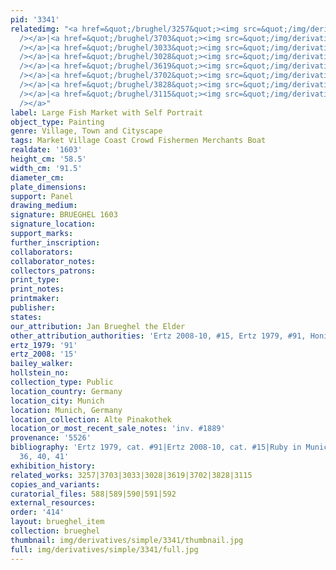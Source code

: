 ```yaml
---
pid: '3341'
relatedimg: "<a href=&quot;/brughel/3257&quot;><img src=&quot;/img/derivatives/simple/3257/thumbnail.jpg&quot;
  /></a>|<a href=&quot;/brughel/3703&quot;><img src=&quot;/img/derivatives/simple/3703/thumbnail.jpg&quot;
  /></a>|<a href=&quot;/brughel/3033&quot;><img src=&quot;/img/derivatives/simple/3033/thumbnail.jpg&quot;
  /></a>|<a href=&quot;/brughel/3028&quot;><img src=&quot;/img/derivatives/simple/3028/thumbnail.jpg&quot;
  /></a>|<a href=&quot;/brughel/3619&quot;><img src=&quot;/img/derivatives/simple/3619/thumbnail.jpg&quot;
  /></a>|<a href=&quot;/brughel/3702&quot;><img src=&quot;/img/derivatives/simple/3702/thumbnail.jpg&quot;
  /></a>|<a href=&quot;/brughel/3828&quot;><img src=&quot;/img/derivatives/simple/3828/thumbnail.jpg&quot;
  /></a>|<a href=&quot;/brughel/3115&quot;><img src=&quot;/img/derivatives/simple/3115/thumbnail.jpg&quot;
  /></a>"
label: Large Fish Market with Self Portrait
object_type: Painting
genre: Village, Town and Cityscape
tags: Market Village Coast Crowd Fishermen Merchants Boat
realdate: '1603'
height_cm: '58.5'
width_cm: '91.5'
diameter_cm: 
plate_dimensions: 
support: Panel
drawing_medium: 
signature: BRUEGHEL 1603
signature_location: 
support_marks: 
further_inscription: 
collaborators: 
collaborator_notes: 
collectors_patrons: 
print_type: 
print_notes: 
printmaker: 
publisher: 
states: 
our_attribution: Jan Brueghel the Elder
other_attribution_authorities: 'Ertz 2008-10, #15, Ertz 1979, #91, Honig database'
ertz_1979: '91'
ertz_2008: '15'
bailey_walker: 
hollstein_no: 
collection_type: Public
location_country: Germany
location_city: Munich
location: Munich, Germany
location_collection: Alte Pinakothek
location_or_most_recent_sale_notes: 'inv. #1889'
provenance: '5526'
bibliography: 'Ertz 1979, cat. #91|Ertz 2008-10, cat. #15|Ruby in Munich 2013, pp.
  36, 40, 41'
exhibition_history: 
related_works: 3257|3703|3033|3028|3619|3702|3828|3115
copies_and_variants: 
curatorial_files: 588|589|590|591|592
external_resources: 
order: '414'
layout: brueghel_item
collection: brueghel
thumbnail: img/derivatives/simple/3341/thumbnail.jpg
full: img/derivatives/simple/3341/full.jpg
---
```

